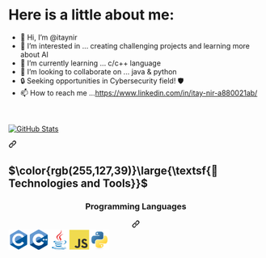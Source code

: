 # Here is a little about me:

- 👋 Hi, I’m @itaynir
- 👀 I’m interested in ... creating challenging projects and learning more about AI 
- 🌱 I’m currently learning ... c/c++ language 
- 💞️ I’m looking to collaborate on ... java & python
- 🔒 Seeking opportunities in Cybersecurity field! 🛡️ 
- 📫 How to reach me ...https://www.linkedin.com/in/itay-nir-a880021ab/<br>
<br> </br>

<div align="left">
  
[![GitHub Stats](https://github-readme-stats.vercel.app/api?username=itaynir1&count_private=true&show_icons=true&theme=calm_pink)](https://github.com/itaynir1)

</div>

</math></math-renderer></h2><a id="user-content-colorrgb25512739largetextsf-technologies-and-tools" class="anchor" aria-label="Permalink: $\color{rgb(255,127,39)}\large{\textsf{🔧 Technologies and Tools}}$" href="#colorrgb25512739largetextsf-technologies-and-tools"><svg class="octicon octicon-link" viewBox="0 0 16 16" version="1.1" width="16" height="16" aria-hidden="true"><path d="m7.775 3.275 1.25-1.25a3.5 3.5 0 1 1 4.95 4.95l-2.5 2.5a3.5 3.5 0 0 1-4.95 0 .751.751 0 0 1 .018-1.042.751.751 0 0 1 1.042-.018 1.998 1.998 0 0 0 2.83 0l2.5-2.5a2.002 2.002 0 0 0-2.83-2.83l-1.25 1.25a.751.751 0 0 1-1.042-.018.751.751 0 0 1-.018-1.042Zm-4.69 9.64a1.998 1.998 0 0 0 2.83 0l1.25-1.25a.751.751 0 0 1 1.042.018.751.751 0 0 1 .018 1.042l-1.25 1.25a3.5 3.5 0 1 1-4.95-4.95l2.5-2.5a3.5 3.5 0 0 1 4.95 0 .751.751 0 0 1-.018 1.042.751.751 0 0 1-1.042.018 1.998 1.998 0 0 0-2.83 0l-2.5 2.5a1.998 1.998 0 0 0 0 2.83Z"></path></svg></a></div>

## $\color{rgb(255,127,39)}\large{\textsf{🔧 Technologies and Tools}}$
<div align="center" dir="auto">
    <div class="markdown-heading" dir="auto">
        <h3 class="heading-element" dir="auto">Programming Languages</h3>
        <a id="user-content-programming-languages" class="anchor" aria-label="Permalink: Programming Languages" href="#programming-languages">
            <svg class="octicon octicon-link" viewBox="0 0 16 16" version="1.1" width="16" height="16" aria-hidden="true">
                <path d="m7.775 3.275 1.25-1.25a3.5 3.5 0 1 1 4.95 4.95l-2.5 2.5a3.5 3.5 0 0 1-4.95 0 .751.751 0 0 1 .018-1.042.751.751 0 0 1 1.042-.018 1.998 1.998 0 0 0 2.83 0l2.5-2.5a2.002 2.002 0 0 0-2.83-2.83l-1.25 1.25a.751.751 0 0 1-1.042-.018.751.751 0 0 1-.018-1.042Zm-4.69 9.64a1.998 1.998 0 0 0 2.83 0l1.25-1.25a.751.751 0 0 1 1.042.018.751.751 0 0 1 .018 1.042l-1.25 1.25a3.5 3.5 0 1 1-4.95-4.95l2.5-2.5a3.5 3.5 0 0 1 4.95 0 .751.751 0 0 1-.018 1.042.751.751 0 0 1-1.042.018 1.998 1.998 0 0 0-2.83 0l-2.5 2.5a1.998 1.998 0 0 0 0 2.83Z"></path>
            </svg>
        </a>
    </div>
    <div style="display: flex; align-items: center;">
        <a href="https://www.cprogramming.com/" rel="nofollow">
            <img src="https://raw.githubusercontent.com/devicons/devicon/master/icons/c/c-original.svg" alt="c" width="40" height="40" style="max-width: 100%;">
        </a>
        <a href="https://www.cplusplus.com" rel="nofollow">
            <img src="https://raw.githubusercontent.com/devicons/devicon/master/icons/cplusplus/cplusplus-original.svg" alt="cplusplus" width="40" height="40" style="max-width: 100%;">
        </a>
        <a href="https://www.java.com" rel="nofollow">
            <img src="https://raw.githubusercontent.com/devicons/devicon/master/icons/java/java-original.svg" alt="java" width="40" height="40" style="max-width: 100%;">
        </a>
        <a href="https://developer.mozilla.org/en-US/docs/Web/JavaScript" rel="nofollow">
            <img src="https://raw.githubusercontent.com/devicons/devicon/master/icons/javascript/javascript-original.svg" alt="javascript" width="40" height="40" style="max-width: 100%;">
        </a>
        <a href="https://www.python.org" rel="nofollow">
            <img src="https://raw.githubusercontent.com/devicons/devicon/master/icons/python/python-original.svg" alt="python" width="40" height="40" style="max-width: 100%;">
        </a>
    </div>    
